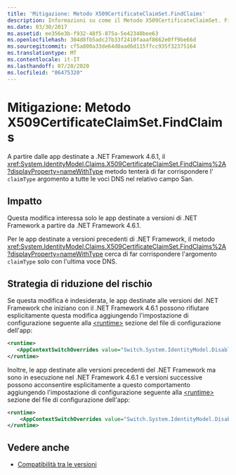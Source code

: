 ```yaml
---
title: 'Mitigazione: Metodo X509CertificateClaimSet.FindClaims'
description: Informazioni su come il Metodo X509CertificateClaimSet. FindClaims è stato modificato per le app destinate a .NET Framework 4.6.1.
ms.date: 03/30/2017
ms.assetid: ee356e3b-f932-48f5-875a-5e42340bee63
ms.openlocfilehash: 304d8fb5adc27b33f2410faaaf8662e0ff9be66d
ms.sourcegitcommit: cf5a800a33de64d0aad6d115ffcc935f32375164
ms.translationtype: MT
ms.contentlocale: it-IT
ms.lasthandoff: 07/20/2020
ms.locfileid: "86475320"
---
```

# <a name="mitigation-x509certificateclaimsetfindclaims-method"></a>Mitigazione: Metodo X509CertificateClaimSet.FindClaims

A partire dalle app destinate a .NET Framework 4.6.1, il <xref:System.IdentityModel.Claims.X509CertificateClaimSet.FindClaims%2A?displayProperty=nameWithType> metodo tenterà di far corrispondere l' `claimType` argomento a tutte le voci DNS nel relativo campo San.  
  
## <a name="impact"></a>Impatto  
 Questa modifica interessa solo le app destinate a versioni di .NET Framework a partire da .NET Framework 4.6.1.  
  
 Per le app destinate a versioni precedenti di .NET Framework, il metodo <xref:System.IdentityModel.Claims.X509CertificateClaimSet.FindClaims%2A?displayProperty=nameWithType> cerca di far corrispondere l'argomento `claimType` solo con l'ultima voce DNS.  
  
## <a name="mitigation"></a>Strategia di riduzione del rischio  
 Se questa modifica è indesiderata, le app destinate alle versioni del .NET Framework che iniziano con il .NET Framework 4.6.1 possono rifiutare esplicitamente questa modifica aggiungendo l'impostazione di configurazione seguente alla [\<runtime>](../configure-apps/file-schema/runtime/runtime-element.md) sezione del file di configurazione dell'app:  
  
```xml  
<runtime>  
   <AppContextSwitchOverrides value="Switch.System.IdentityModel.DisableMultipleDNSEntriesInSANCertificate=true" />
</runtime>  
```  
  
 Inoltre, le app destinate alle versioni precedenti del .NET Framework ma sono in esecuzione nel .NET Framework 4.6.1 e versioni successive possono acconsentire esplicitamente a questo comportamento aggiungendo l'impostazione di configurazione seguente alla [\<runtime>](../configure-apps/file-schema/runtime/runtime-element.md) sezione del file di configurazione dell'app:  
  
```xml  
<runtime>  
    <AppContextSwitchOverrides value="Switch.System.IdentityModel.DisableMultipleDNSEntriesInSANCertificate=false" />
</runtime>  
```  
  
## <a name="see-also"></a>Vedere anche

- [Compatibilità tra le versioni](application-compatibility.md)

